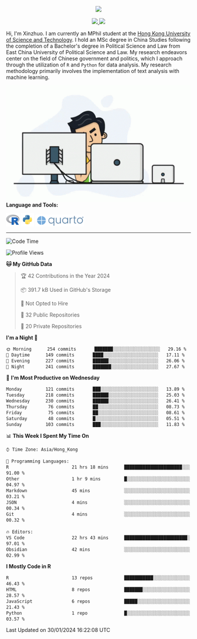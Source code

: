 <div align='center'>
<img src='https://readme-typing-svg.herokuapp.com?font=Lora&color=4d3900&center=true&lines=HKUST+Mphil+in+SOSC;Focus+on+China;Code+for+PoliSci'/>
</div>

<p align='center'>
 <a href
='https://www.linkedin.com/in/xinzhuo-huang-5161011ba/' target='_blank'>
        <img src='https://img.shields.io/badge/linkedin%20-%230077B5.svg?&style=for-the-badge&logo=linkedin&logoColor=white'/>
    </a>
 <a href='https://twitter.com/HsinchoH' target='_blank'>
        <img src='https://img.shields.io/badge/Twitter-1DA1F2?style=for-the-badge&logo=twitter&logoColor=white'/>
    </a>
    </p>
    
Hi, I'm Xinzhuo. I am currently an MPhil student at the [Hong Kong University of Science and Technology](https://sosc.hkust.edu.hk/node/613). I hold an MSc degree in China Studies following the completion of a Bachelor's degree in Political Science and Law from East China University of Political Science and Law. My research endeavors center on the field of Chinese government and politics, which I approach through the utilization of `R` and `Python` for data analysis. My research methodology primarily involves the implementation of text analysis with machine learning.




<img align='right' src="https://github.com/xinzhuohkust/xinzhuohkust/blob/main/programmer.gif" width="590">



**Language and Tools:**  

<code><img height="36" src="https://raw.githubusercontent.com/github/explore/80688e429a7d4ef2fca1e82350fe8e3517d3494d/topics/r/r.png"></code>
<code><img height="36" src="https://raw.githubusercontent.com/github/explore/80688e429a7d4ef2fca1e82350fe8e3517d3494d/topics/python/python.png"></code>
<code><img height="32" src="https://github.com/quarto-dev/quarto-r/blob/main/man/figures/quarto.png"></code>

---
<!--START_SECTION:waka-->
![Code Time](http://img.shields.io/badge/Code%20Time-1%2C386%20hrs%2022%20mins-blue)

![Profile Views](http://img.shields.io/badge/Profile%20Views-8-blue)

**🐱 My GitHub Data** 

> 🏆 42 Contributions in the Year 2024
 > 
> 📦 391.7 kB Used in GitHub's Storage 
 > 
> 🚫 Not Opted to Hire
 > 
> 📜 32 Public Repositories 
 > 
> 🔑 20 Private Repositories  
 > 
**I'm a Night 🦉** 

```text
🌞 Morning      254 commits       ███████░░░░░░░░░░░░░░░░░░   29.16 % 
🌆 Daytime      149 commits       ████░░░░░░░░░░░░░░░░░░░░░   17.11 % 
🌃 Evening      227 commits       ██████░░░░░░░░░░░░░░░░░░░   26.06 % 
🌙 Night        241 commits       ███████░░░░░░░░░░░░░░░░░░   27.67 % 

```
📅 **I'm Most Productive on Wednesday** 

```text
Monday         121 commits       ███░░░░░░░░░░░░░░░░░░░░░░   13.89 % 
Tuesday        218 commits       ██████░░░░░░░░░░░░░░░░░░░   25.03 % 
Wednesday      230 commits       ██████░░░░░░░░░░░░░░░░░░░   26.41 % 
Thursday        76 commits       ██░░░░░░░░░░░░░░░░░░░░░░░   08.73 % 
Friday          75 commits       ██░░░░░░░░░░░░░░░░░░░░░░░   08.61 % 
Saturday        48 commits       █░░░░░░░░░░░░░░░░░░░░░░░░   05.51 % 
Sunday         103 commits       ███░░░░░░░░░░░░░░░░░░░░░░   11.83 % 

```


📊 **This Week I Spent My Time On** 

```text
⌚︎ Time Zone: Asia/Hong_Kong

💬 Programming Languages: 
R                        21 hrs 18 mins      ██████████████████████░░░   91.00 % 
Other                    1 hr 9 mins         █░░░░░░░░░░░░░░░░░░░░░░░░   04.97 % 
Markdown                 45 mins             ░░░░░░░░░░░░░░░░░░░░░░░░░   03.21 % 
JSON                     4 mins              ░░░░░░░░░░░░░░░░░░░░░░░░░   00.34 % 
Git                      4 mins              ░░░░░░░░░░░░░░░░░░░░░░░░░   00.32 % 

🔥 Editors: 
VS Code                  22 hrs 43 mins      ████████████████████████░   97.01 % 
Obsidian                 42 mins             ░░░░░░░░░░░░░░░░░░░░░░░░░   02.99 % 

```

**I Mostly Code in R** 

```text
R                        13 repos            ███████████░░░░░░░░░░░░░░   46.43 % 
HTML                     8 repos             ███████░░░░░░░░░░░░░░░░░░   28.57 % 
JavaScript               6 repos             █████░░░░░░░░░░░░░░░░░░░░   21.43 % 
Python                   1 repo              █░░░░░░░░░░░░░░░░░░░░░░░░   03.57 % 

```



 Last Updated on 30/01/2024 16:22:08 UTC
<!--END_SECTION:waka-->
    
    
    
    
    
    
    
    
